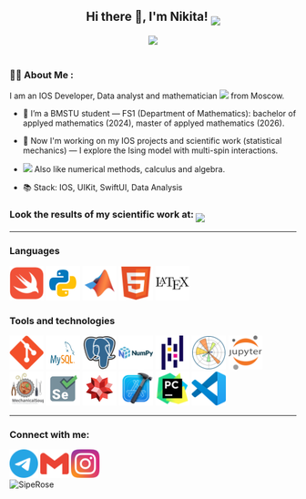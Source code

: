 <div align="center">
  <h2>Hi there 👋, I'm Nikita! <img src="https://i.giphy.com/media/v1.Y2lkPTc5MGI3NjExY3lvM2ZyNWlzZjJ4NWR3bnd0ZXVwaHFvc3I4MGNlZXJyMnA1dzB4ciZlcD12MV9pbnRlcm5hbF9naWZfYnlfaWQmY3Q9Zw/TjpJYyqVNExIHUUFjf/giphy.gif" height="100" align="middle"></h2>
</div>

<div id="header" align="center">
  <img   src="https://i.giphy.com/media/v1.Y2lkPTc5MGI3NjExeTU0dTZjMHRnbXNleGRlZDkwZTBjM3ZmNnV4NTlzdXVvZ3ltdDhzdSZlcD12MV9pbnRlc  m5hbF9naWZfYnlfaWQmY3Q9Zw/JqmupuTVZYaQX5s094/giphy.gif" width="500"/>
</div>
<br>

### :man_technologist: About Me :
I am an IOS Developer, Data analyst and mathematician <img src="https://i.giphy.com/media/v1.Y2lkPTc5MGI3NjExYWZiZGJuMGhzamxzMzQzczc3NG15Zm40bDh0cWl1bGd5ZnBodnQwciZlcD12MV9pbnRlcm5hbF9naWZfYnlfaWQmY3Q9Zw/3otOKtnGppPi5Q4hOw/giphy.gif" width="40"> from Moscow.
- 🔬 I’m a BMSTU student — FS1 (Department of Mathematics): bachelor of applyed mathematics (2024), master of applyed mathematics (2026).

- 📑 Now I'm working on my IOS projects and scientific work (statistical mechanics) — I explore the Ising model with multi-spin interactions.
  
- <img src="https://i.giphy.com/media/v1.Y2lkPTc5MGI3NjExb21hNGJzNTF3czFlaDB6aTc2NzJtNDI4NDJxbnRsYnFoZ2xxbHRxeSZlcD12MV9pbnRlcm5hbF9naWZfYnlfaWQmY3Q9Zw/AXorq76Tg3Vte/giphy.gif" width="40"> Also like numerical methods, calculus and algebra.

- 📚 Stack: IOS, UIKit, SwiftUI, Data Analysis


<div id="badges">
  <h3>
    Look the results of my scientific work at:
    <a href="https://www.researchgate.net/profile/Nikita-Volkov-14">
      <img src="https://img.shields.io/badge/ResearchGate-white?style=for-the-badge" align="middle">
    </a>
  </h3>
</div>

---
### Languages
<div id="languages">
  <a href="https://docs.swift.org/swift-book/documentation/the-swift-programming-language/">
    <img src="https://github.com/SipeRose/SipeRose/blob/main/logos/swift-color.svg" title="Swift"  width="60" height="60"/></a>
  <a href="https://python.org">
    <img src="https://github.com/SipeRose/SipeRose/blob/main/logos/python-color.svg" title="Python"  width="60"   height="60"/></a>
  <a href="https://www.mathworks.com/products/matlab.html">
    <img src="https://github.com/SipeRose/SipeRose/blob/main/logos/matlab.svg" title="Matlab"  width="60" height="60"/></a>
  <a href="https://developer.mozilla.org/en-US/docs/Web/HTML">
    <img src="https://github.com/SipeRose/SipeRose/blob/main/logos/html5.svg" title="HTML"  width="60" height="60"/></a>
  <a href="https://www.latex-project.org/help/documentation/">
    <img src="https://github.com/SipeRose/SipeRose/blob/main/logos/latex.svg" title="LaTex"  width="60" height="60"/></a>
</div>

### Tools and technologies
<div id="tools">
  <a href="https://git-scm.com/">
    <img src="https://github.com/SipeRose/SipeRose/blob/main/logos/git.svg" title="Git"  width="60" height="60"/></a>
  <a href="https://www.mysql.com/">
    <img src="https://github.com/SipeRose/SipeRose/blob/main/logos/mysql.svg" title="MYSQL"  width="60" height="60"/></a>
  <a href="https://www.postgresql.org/">
    <img src="https://github.com/SipeRose/SipeRose/blob/main/logos/postgresql.svg" title="PGSQL"  width="60" height="60"/></a>
  <a href="https://numpy.org/">
    <img src="https://github.com/SipeRose/SipeRose/blob/main/logos/numpy.svg" title="NumPy"  width="60" height="60"/></a>
  <a href="https://pandas.pydata.org/">
    <img src="https://github.com/SipeRose/SipeRose/blob/main/logos/pandas.svg" title="Pandas"  width="60" height="60"/></a>
  <a href="https://matplotlib.org/">
    <img src="https://github.com/SipeRose/SipeRose/blob/main/logos/matplotlib.svg" title="matplotlib"  width="60" height="60"/></a>
  <a href="https://jupyter.org/">
    <img src="https://github.com/SipeRose/SipeRose/blob/main/logos/jupyter.svg" title="Jupyter"  width="60" height="60"/></a>
  <br>
  <a href="https://mechanicalsoup.readthedocs.io/en/stable/">
    <img src="https://github.com/SipeRose/SipeRose/blob/main/logos/mechanical-soup.svg" title="MechSoup"  width="60" height="60"/></a>
  <a href="https://www.selenium.dev/selenium/docs/api/py/index.html">
    <img src="https://github.com/SipeRose/SipeRose/blob/main/logos/selenium.svg" title="Selenium"  width="60" height="60"/></a>
  <a href="https://www.wolfram.com/mathematica/">
    <img src="https://github.com/SipeRose/SipeRose/blob/main/logos/wolfram-color.svg" title="Wolfram"  width="60" height="60"/></a>
  <a href="https://developer.apple.com/xcode/">
    <img src="https://github.com/SipeRose/SipeRose/blob/main/logos/xcode-original.svg" title="Xcode"  width="60" height="60"/></a>
  <a href="https://www.jetbrains.com/pycharm/">
    <img src="https://github.com/SipeRose/SipeRose/blob/main/logos/pycharm-original.svg" title="PyCharm"  width="60" height="60"/></a>
  <a href="https://code.visualstudio.com/">
    <img src="https://github.com/SipeRose/SipeRose/blob/main/logos/vscode.svg" title="VSCode"  width="60" height="60"/></a>
</div>

---

### Connect with me:
<div id="socialmedia">
  <a href="https://t.me/perilla52">
    <img src="https://github.com/SipeRose/SipeRose/blob/main/logos/telegram-color.svg" width="50" height="50"></a>
  
  <a href="mailto:nikita.volkov92595@gmail.com">
    <img src="https://github.com/SipeRose/SipeRose/blob/main/logos/gmail-color.svg" width="50" height="50"></a>
  
  <a href="https://www.instagram.com/siperosex?igsh=YndnbjQyNXdjaW55">
    <img src="https://github.com/SipeRose/SipeRose/blob/main/logos/instagram.svg" width="50" height="50"></a>
</div>

<img src="https://komarev.com/ghpvc/?username=SipeRose&style=flat-square&color=blue" alt="SipeRose"/>
